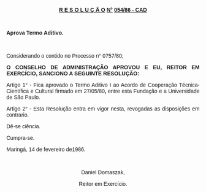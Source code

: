 <BODY>

<B><U><FONT FACE="Arial"><P ALIGN="CENTER">R E S O L U &Ccedil; &Atilde; O</U> <U>N°</U> <U>054/86 - CAD</P>
</B></U><P ALIGN="JUSTIFY"></P>
<P ALIGN="JUSTIFY">&nbsp;</P>
<B><P ALIGN="JUSTIFY">Aprova Termo Aditivo.</P>
</B><P ALIGN="JUSTIFY"></P>
<P ALIGN="JUSTIFY">&nbsp;</P>
<P ALIGN="JUSTIFY">Considerando o contido no Processo n° 0757/80;</P>
<P ALIGN="JUSTIFY"></P>
<B><P ALIGN="JUSTIFY">O CONSELHO DE ADMINISTRA&Ccedil;&Atilde;O APROVOU E EU, REITOR EM EXERC&Iacute;CIO, SANCIONO A SEGUINTE RESOLU&Ccedil;&Atilde;O:</P>
</B><P ALIGN="JUSTIFY"></P>
<P ALIGN="JUSTIFY">Artigo 1° - Fica aprovado o Termo Aditivo I ao Acordo de Coopera&ccedil;&atilde;o T&eacute;cnica-Cient&iacute;fica e Cultural firmado em 27/05/80<B>, </B>entre esta Funda&ccedil;&atilde;o e a Universidade de S&atilde;o Paulo.</P>
<P ALIGN="JUSTIFY">Artigo 2° - Esta Resolu&ccedil;&atilde;o  entra em vigor nesta, revogadas as disposi&ccedil;&otilde;es em contrario.</P>
<P ALIGN="JUSTIFY">D&ecirc;-se ci&ecirc;ncia.</P>
<P ALIGN="JUSTIFY">Cumpra-se.</P>
<P ALIGN="JUSTIFY"></P>
<P ALIGN="JUSTIFY">Maring&aacute;, 14 de fevereiro de1986.</P>
<P ALIGN="JUSTIFY"></P>
<P ALIGN="JUSTIFY">&nbsp;</P>
<P ALIGN="CENTER">Daniel Domaszak,</P>
<P ALIGN="CENTER">Reitor em Exerc&iacute;cio.</P>
<P ALIGN="JUSTIFY"></P></FONT></BODY>
